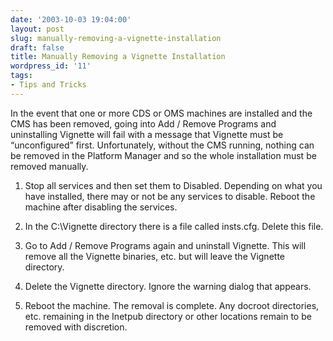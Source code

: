 ```yaml
---
date: '2003-10-03 19:04:00'
layout: post
slug: manually-removing-a-vignette-installation
draft: false
title: Manually Removing a Vignette Installation
wordpress_id: '11'
tags:
- Tips and Tricks
---
```


In the event that one or more CDS or OMS machines are installed and the CMS has been removed, going into Add / Remove Programs and uninstalling Vignette will fail with a message that Vignette must be “unconfigured” first. Unfortunately, without the CMS running, nothing can be removed in the Platform Manager and so the whole installation must be removed manually.

1. Stop all services and then set them to Disabled. Depending on what you have installed, there may or not be any services to disable. Reboot the machine after disabling the services.

2. In the C:\Vignette directory there is a file called insts.cfg. Delete this file.

3. Go to Add / Remove Programs again and uninstall Vignette. This will remove all the Vignette binaries, etc. but will leave the Vignette directory.

4. Delete the Vignette directory. Ignore the warning dialog that appears.

5. Reboot the machine. The removal is complete. Any docroot directories, etc.
remaining in the Inetpub directory or other locations remain to be removed with discretion.
